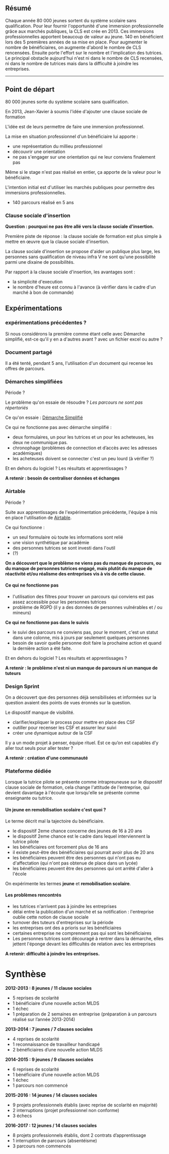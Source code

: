 ## Résumé

Chaque année 80 000 jeunes sortent du système scolaire sans qualification.
Pour leur fournir l'opportunité d'une immersion professionnelle grâce aux marchés publiques, la CLS est crée en 2013. Ces immersions professionnelles apportent beaucoup de valeur au jeune. 140 en bénéficient lors des 5 premières années de sa mise en place. Pour augmenter le nombre de bénéficiaires, on augmente d'abord le nombre de CLS rencensées. Ensuite porte l'effort sur le nombre et l'implication des tutrices. Le principal obstacle aujourd'hui n'est ni dans le nombre de CLS recensées, ni dans le nombre de tutrices mais dans la difficulté à joindre les entreprises.

---

## Point de départ

80 000 jeunes sorte du système scolaire sans qualification.

En 2013, Jean-Xavier à soumis l'idée d'ajouter une clause sociale de formation

L'idée est de leurs permettre de faire une immersion professionnel.

La mise en situation professionnel d'un bénéficiaire lui apporte :
- une représentation du millieu professionnel
- découvrir une orientation
- ne pas s'engager sur une orientation qui ne leur conviens finalement pas

Même si le stage n'est pas réalisé en entier, ça apporte de la valeur pour le bénéficiaire.

L'intention initial est d'utiliser les marchés publiques pour permettre des immersions professionnelles.

- 140 parcours réalisé en 5 ans

### Clause sociale d'insertion

**Question : pourquoi ne pas être allé vers la clause sociale d'insertion.**

Première piste de réponse : la clause sociale de formation est plus simple à mettre en œuvre que la clause sociale d'insertion.

La clause sociale d'insertion se propose d'aider un publique plus large, les personnes sans qualification de niveau infra V ne sont qu'une possibilité parmi une dixaine de possibilités.

Par rapport à la clause sociale d'insertion, les avantages sont :
- la simplicité d'execution
- le nombre d'heure est connu à l'avance (à vérifier dans le cadre d'un marché à bon de commande)


## Expérimentations

### expérimentations précédentes ?

Si nous considérons la première comme étant celle avec Démarche simplifié, est-ce qu'il y en a d'autres avant ? avec un fichier excel ou autre ?

### Document partagé

Il a été tenté, pendant 5 ans, l'utilisation d'un document qui recense les offres de parcours.

### Démarches simplifiées

Période ?

Le problème qu'on essaie de résoudre ? _Les parcours ne sont pas répertoriés_

Ce qu'on essaie : [Démarche Simplifié](https://www.demarches-simplifiees.fr/)

Ce qui ne fonctionne pas avec démarche simplifié :

- deux formulaires, un pour les tutrices et un pour les acheteuses, les deux ne communique pas.
- chronophage (problèmes de connection et d’accès avec les adresses académiques)
- les acheteuses doivent se connecter c'est un peu lourd (à vérifier ?)

Et en dehors du logiciel ? Les résultats et apprentissages ?

**A retenir : besoin de centraliser données et échanges**

### Airtable

Période ?

Suite aux apprentissages de l'expérimentation précédente, l'équipe à mis en place l'utilisation de [Airtable](https://airtable.com).

Ce qui fonctionne :

- un seul formulaire où toute les informations sont relié
- une vision synthétique par académie
- des personnes tutrices se sont investi dans l'outil
- (?)

**On a découvert que le problème ne viens pas du manque de parcours, ou du manque de personnes tutrices engagé, mais plutôt du manque de réactivité et/ou réalisme des entreprises vis à vis de cette clause.**

#### Ce qui ne fonctionne pas

- l'utilisation des filtres pour trouver un parcours qui conviens est pas assez accessible pour les personnes tutrices
- problème de RGPD (il y a des données de personnes vulnérables et / ou mineurs)

**Ce qui ne fonctionne pas dans le suivis**

- le suivi des parcours ne conviens pas, pour le moment, c'est un statut dans une colonne, mis à jours par seulement quelques personnes
- besoin de savoir quelle personne doit faire la prochaine action et quand la dernière action a été faite.

Et en dehors du logiciel ? Les résultats et apprentissages ?

**A retenir : le problème n'est ni un manque de parcours ni un manque de tuteurs**

### Design Sprint

On a découvert que des personnes déjà sensibilisées et informées sur la question avaient des points de vues éronnés sur la question.

Le dispositif manque de visibilité.

- clarifier/expliquer le process pour mettre en place des CSF
- outiller pour recenser les CSF et assurer leur suivi
- créer une dynamique autour de la CSF

Il y a un mode projet à penser, équipe rituel.
Est ce qu’on est capables d’y aller tout seuls pour aller tester ?

**A retenir : création d'une communauté**


### Plateforme dédiée

Lorsque la tutrice pilote se présente comme intrapreuneuse sur le dispositif clause sociale de formation, cela change l'attitude de l'entreprise, qui devient davantage à l'écoute que lorsqu'elle se présente comme enseignante ou tutrice.

#### Un jeune en remobilisation scolaire c'est quoi ?

Le terme décrit mal la tajectoire du bénéficiaire.
- le dispositif 2eme chance concerne des jeunes de 16 à 20 ans
- le dispositif 2eme chance est le cadre dans lequel interviennent la tutrice pilote
- les bénéficiaires ont forcement plus de 16 ans
- il existe peut-être des bénéficiaires qui pourrait avoir plus de 20 ans
- les bénéficiaires peuvent être des personnes qui n'ont pas eu d'affectation (qui n'ont pas obtenue de place dans un lycée)
- les bénéficiaires peuvent être des personnes qui ont arrêté d'aller à l'école

On expérimente les termes **jeune** et **remobilisation scolaire**.

#### Les problèmes rencontrés

- les tutrices n'arrivent pas à joindre les entreprises
- délai entre la publication d'un marché et sa notification : l'entreprise oublie cette notion de clause sociale
- turnover des  tuteurs d'entreprises sur la période
- les entreprises ont des a prioris sur les bénéficiaires
- certaines entreprise ne comprennent pas qui sont les bénéficiaires
- Les personnes tutrices sont découragé à rentrer dans la démarche, elles jettent l'éponge devant les difficultés de relation avec les entreprises

**A retenir: difficulté à joindre les entreprises.**


# Synthèse


**2012-2013 : 8 jeunes / 11 clause sociales**
- 5 reprises de scolarité
- 1 bénéficiaire d’une nouvelle action MLDS
- 1 échec
- 1 préparation de 2 semaines en entreprise (préparation à un parcours réalisé sur
l’année 2013-2014)

**2013-2014 : 7 jeunes / 7 clauses sociales**
- 4 reprises de scolarité
- 1 reconnaissance de travailleur handicapé
- 2 bénéficiaires d’une nouvelle action MLDS

**2014-2015 : 9 jeunes / 9 clauses sociales**
- 6 reprises de scolarité
- 1 bénéficiaire d’une nouvelle action MLDS
- 1 échec
- 1 parcours non commencé

**2015-2016 : 14 jeunes / 14 clauses sociales**
- 9 projets professionnels établis (avec reprise de scolarité en majorité)
- 2 interruptions (projet professionnel non conforme)
- 3 échecs

**2016-2017 : 12 jeunes / 14 clauses sociales**
- 8 projets professionnels établis, dont 2 contrats d’apprentissage
- 1 interruption de parcours (absentéisme)
- 3 parcours non commencés
